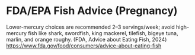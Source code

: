 # FDA/EPA Fish Advice (Pregnancy)

Lower-mercury choices are recommended 2–3 servings/week; avoid high-mercury fish like shark, swordfish, king mackerel, tilefish, bigeye tuna, marlin, and orange roughy. (FDA, Advice about Eating Fish, 2024) https://www.fda.gov/food/consumers/advice-about-eating-fish
